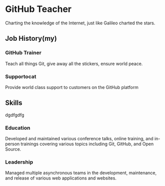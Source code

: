 # GitHub Teacher

Charting the knowledge of the Internet, just like Galileo charted the stars.

## Job History(my)

### GitHub Trainer

Teach all things Git, give away all the stickers, ensure world peace.

### Supportocat

Provide world class support to customers on the GitHub platform

## Skills
dgdfgdfg

### Education

Developed and maintained various conference talks, online training, and in-person trainings covering various topics including Git, GitHub, and Open Source.

### Leadership

Managed multiple asynchronous teams in the development, maintenance, and release of various web applications and websites.
